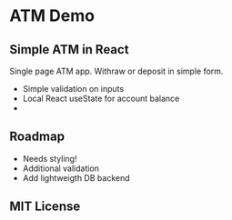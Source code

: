 # ATM Demo

## Simple ATM in React

Single page ATM app. Withraw or deposit in simple form.

- Simple validation on inputs
- Local React useState for account balance
-

## Roadmap

- Needs styling!
- Additional validation
- Add lightweigth DB backend

## MIT License
